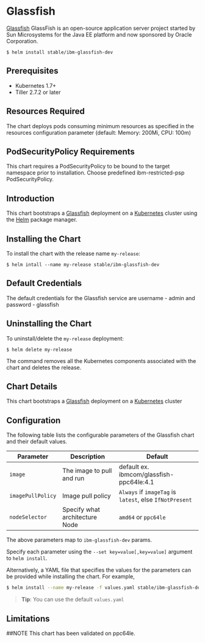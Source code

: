 # Glassfish

[Glassfish](https://javaee.github.io/glassfish/) GlassFish is an open-source application server project started by Sun Microsystems for the Java EE platform and now sponsored by Oracle Corporation.  

```console
$ helm install stable/ibm-glassfish-dev
```

## Prerequisites

- Kubernetes 1.7+ 
- Tiller 2.7.2 or later

## Resources Required
The chart deploys pods consuming minimum resources as specified in the resources configuration parameter (default: Memory: 200Mi, CPU: 100m)

## PodSecurityPolicy Requirements
This chart requires a PodSecurityPolicy to be bound to the target namespace prior to installation. Choose predefined ibm-restricted-psp PodSecurityPolicy.

## Introduction

This chart bootstraps a [Glassfish](https://github.com/javaee/glassfish) deployment on a [Kubernetes](http://kubernetes.io) cluster using the [Helm](https://helm.sh) package manager.


## Installing the Chart

To install the chart with the release name `my-release`:

```console
$ helm intall --name my-release stable/ibm-glassfish-dev
```

## Default Credentials
The default credentials for the Glassfish service are username - admin and password - glassfish

## Uninstalling the Chart

To uninstall/delete the `my-release` deployment:

```console
$ helm delete my-release
```

The command removes all the Kubernetes components associated with the chart and deletes the release.

## Chart Details
This chart bootstraps a [Glassfish](https://hub.docker.com/r/ibmcom/glassfish-ppc64le/) deployment on a [Kubernetes](http://kubernetes.io) cluster


## Configuration

The following table lists the configurable parameters of the Glassfish chart and their default values.

|      Parameter            |          Description            |                         Default                         |
|---------------------------|---------------------------------|---------------------------------------------------------|
| `image`                   | The image to pull and run       | default ex. ibmcom/glassfish-ppc64le:4.1                |
| `imagePullPolicy`         | Image pull policy               | `Always` if `imageTag` is `latest`, else `IfNotPresent` |
| `nodeSelector`            | Specify what architecture Node  | `amd64` or `ppc64le`                                    |


The above parameters map to `ibm-glassfish-dev` params.

Specify each parameter using the `--set key=value[,key=value]` argument to `helm install`. 

Alternatively, a YAML file that specifies the values for the parameters can be provided while installing the chart. For example,

```bash
$ helm install --name my-release -f values.yaml stable/ibm-glassfish-dev
```

> **Tip**: You can use the default `values.yaml`

## Limitations

##NOTE
This chart has been validated on ppc64le.

